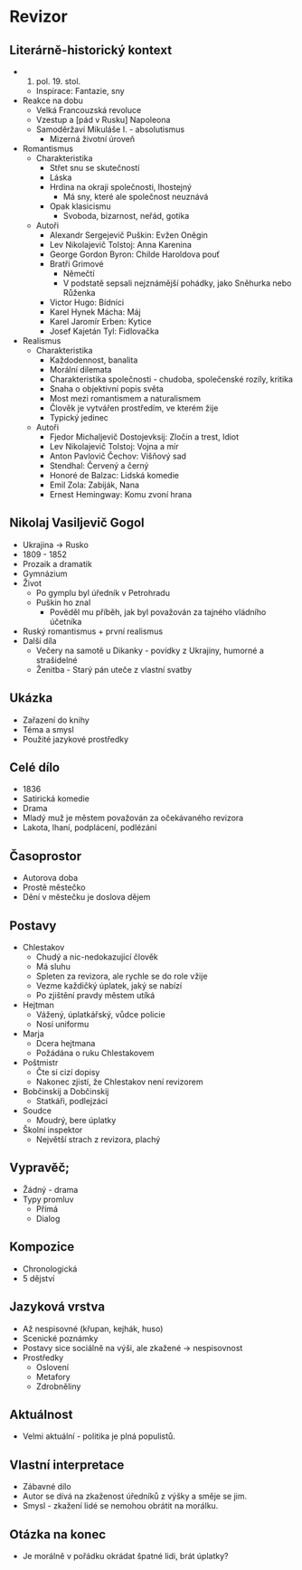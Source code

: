 # Revizor

## Literárně-historický kontext
- 1. pol. 19. stol.
    - Inspirace: Fantazie, sny
- Reakce na dobu
    - Velká Francouzská revoluce
    - Vzestup a [pád v Rusku] Napoleona
    - Samoděržaví Mikuláše I. - absolutismus
        - Mizerná životní úroveň
- Romantismus
    - Charakteristika
        - Střet snu se skutečností
        - Láska
        - Hrdina na okraji společnosti, lhostejný
            - Má sny, které ale společnost neuznává
        - Opak klasicismu
            - Svoboda, bizarnost, neřád, gotika
    - Autoři
        - Alexandr Sergejevič Puškin: Evžen Oněgin
        - Lev Nikolajevič Tolstoj: Anna Karenina
        - George Gordon Byron: Childe Haroldova pouť
        - Bratři Grimové
            - Němečtí
            - V podstatě sepsali nejznámější pohádky, jako Sněhurka nebo Růženka
        - Victor Hugo: Bídníci
        - Karel Hynek Mácha: Máj
        - Karel Jaromír Erben: Kytice
        - Josef Kajetán Tyl: Fidlovačka
- Realismus
    - Charakteristika
        - Každodennost, banalita
        - Morální dilemata
        - Charakteristika společnosti - chudoba, společenské rozíly, kritika
        - Snaha o objektivní popis světa
        - Most mezi romantismem a naturalismem
        - Člověk je vytvářen prostředím, ve kterém žije
        - Typický jedinec
    - Autoři
        - Fjedor Michaljevič Dostojevksij: Zločin a trest, Idiot
        - Lev Nikolajevič Tolstoj: Vojna a mír
        - Anton Pavlovič Čechov: Višňový sad
        - Stendhal: Červený a černý
        - Honoré de Balzac: Lidská komedie
        - Emil Zola: Zabiják, Nana
        - Ernest Hemingway: Komu zvoní hrana

## Nikolaj Vasiljevič Gogol
- Ukrajina -> Rusko
- 1809 - 1852
- Prozaik a dramatik
- Gymnázium
- Život
    - Po gymplu byl úředník v Petrohradu
    - Puškin ho znal
        - Pověděl mu příběh, jak byl považován za tajného vládního účetníka
- Ruský romantismus + první realismus
- Další díla
    - Večery na samotě u Dikanky - povídky z Ukrajiny, humorné a strašidelné
    - Ženitba - Starý pán uteče z vlastní svatby

## Ukázka
- Zařazení do knihy
- Téma a smysl
- Použité jazykové prostředky

## Celé dílo
- 1836
- Satirická komedie
- Drama
- Mladý muž je městem považován za očekávaného revizora
- Lakota, lhaní, podplácení, podlézání

## Časoprostor
- Autorova doba
- Prostě městečko
- Dění v městečku je doslova dějem

## Postavy
- Chlestakov
    - Chudý a nic-nedokazující člověk
    - Má sluhu
    - Spleten za revizora, ale rychle se do role vžije
    - Vezme každičký úplatek, jaký se nabízí
    - Po zjištění pravdy městem utíká
- Hejtman
    - Vážený, úplatkářský, vůdce policie
    - Nosí uniformu
- Marja 
    - Dcera hejtmana
    - Požádána o ruku Chlestakovem
- Poštmistr
    - Čte si cizí dopisy
    - Nakonec zjistí, že Chlestakov není revizorem
- Bobčinskij a Dobčinskij
    - Statkáři, podlejzáci
- Soudce
    - Moudrý, bere úplatky
- Školní inspektor
    - Největší strach z revizora, plachý

## Vypravěč;
- Žádný - drama
- Typy promluv
    - Přímá
    - Dialog

## Kompozice
- Chronologická
- 5 dějství

## Jazyková vrstva
- Až nespisovné (křupan, kejhák, huso)
- Scenické poznámky
- Postavy sice sociálně na výši, ale zkažené -> nespisovnost
- Prostředky
    - Oslovení
    - Metafory
    - Zdrobněliny

## Aktuálnost
- Velmi aktuální - politika je plná populistů.

## Vlastní interpretace
- Zábavné dílo
- Autor se dívá na zkaženost úředníků z výšky a směje se jim.
- Smysl - zkažení lidé se nemohou obrátit na morálku.

## Otázka na konec
- Je morálně v pořádku okrádat špatné lidi, brát úplatky?
